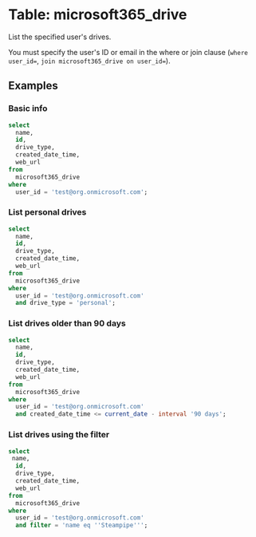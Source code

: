 # Table: microsoft365_drive

List the specified user's drives.

You must specify the user's ID or email in the where or join clause (`where user_id=`, `join microsoft365_drive on user_id=`).

## Examples

### Basic info

```sql
select
  name,
  id,
  drive_type,
  created_date_time,
  web_url
from
  microsoft365_drive
where
  user_id = 'test@org.onmicrosoft.com';
```

### List personal drives

```sql
select
  name,
  id,
  drive_type,
  created_date_time,
  web_url
from
  microsoft365_drive
where
  user_id = 'test@org.onmicrosoft.com'
  and drive_type = 'personal';
```

### List drives older than 90 days

```sql
select
  name,
  id,
  drive_type,
  created_date_time,
  web_url
from
  microsoft365_drive
where
  user_id = 'test@org.onmicrosoft.com'
  and created_date_time <= current_date - interval '90 days';
```

### List drives using the filter

```sql
select
 name,
  id,
  drive_type,
  created_date_time,
  web_url
from
  microsoft365_drive
where
  user_id = 'test@org.onmicrosoft.com'
  and filter = 'name eq ''Steampipe''';
```
